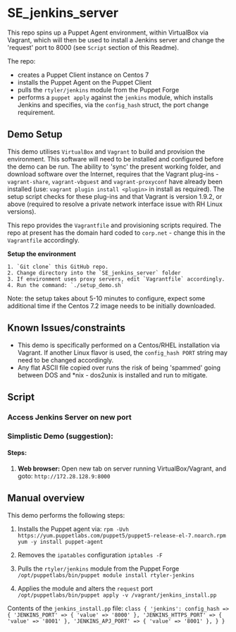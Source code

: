 # SE_jenkins_server

This repo spins up a Puppet Agent environment, within VirtualBox via Vagrant, which will then be used to install a Jenkins server and change the 'request' port to 8000 (see `Script` section of this Readme).

The repo:
 * creates a Puppet Client instance on Centos 7
 * installs the Puppet Agent on the Puppet Client
 * pulls the `rtyler/jenkins` module from the Puppet Forge
 * performs a `puppet apply` against the `jenkins` module, which installs Jenkins and specifies, via the `config_hash` struct, the port change requirement.

## Demo Setup

This demo utilises `VirtualBox` and `Vagrant` to build and provision the environment. This software will need to be installed and configured before the demo can be run. The ability to 'sync' the present working folder, and download software over the Internet, requires that the Vagrant plug-ins - `vagrant-share`, `vagrant-vbguest` and `vagrant-proxyconf` have already been installed (use: `vagrant plugin install <plugin>` in install as required). The setup script checks for these plug-ins and that Vagrant is version 1.9.2, or above (required to resolve a private network interface issue with RH Linux versions).

This repo provides the `Vagrantfile` and provisioning scripts required. The repo at present has the domain hard coded to `corp.net` - change this in the `Vagrantfile` accordingly. 


**Setup the environment**

    1. `Git clone` this GitHub repo.
    2. Change directory into the `SE_jenkins_server` folder
    3. If environment uses proxy servers, edit `Vagrantfile` accordingly. 
    4. Run the command: `./setup_demo.sh`
Note: the setup takes about 5-10 minutes to configure, expect some additional time if the Centos 7.2 image needs to be initially downloaded.

## Known Issues/constraints
  * This demo is specifically performed on a Centos/RHEL installation via Vagrant. If another Linux flavor is used, the `config_hash PORT` string may need to be changed accordingly.
  * Any flat ASCII file copied over runs the risk of being 'spammed' going between DOS and *nix - dos2unix is installed and run to mitigate.

## Script

### Access Jenkins Server on new port

### Simplistic Demo (suggestion):

#### Steps:

1. **Web browser:** Open new tab on server running VirtualBox/Vagrant, and goto: `http://172.28.128.9:8000` 

## Manual overview

This demo performs the following steps:

1. Installs the Puppet agent via:
`rpm -Uvh https://yum.puppetlabs.com/puppet5/puppet5-release-el-7.noarch.rpm
yum -y install puppet-agent`

2. Removes the `ipatables` configuration
`iptables -F`

3. Pulls the `rtyler/jenkins` module from the Puppet Forge
`/opt/puppetlabs/bin/puppet module install rtyler-jenkins`

4. Applies the module and alters the `request` port
`/opt/puppetlabs/bin/puppet apply -v /vagrant/jenkins_install.pp`

Contents of the `jenkins_install.pp` file:
`class { 'jenkins':
  config_hash => {
     'JENKINS_PORT' => { 'value' => '8000' },
     'JENKINS_HTTPS_PORT' => { 'value' => '8001' },
     'JENKINS_APJ_PORT' => { 'value' => '8001' },
  }
}`

